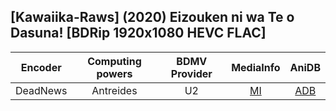 ## [Kawaiika-Raws] (2020) Eizouken ni wa Te o Dasuna! [BDRip 1920x1080 HEVC FLAC]

| Encoder  | Computing powers | BDMV Provider | MediaInfo | AniDB |
| :------: | :--------------: | :-----------: | :-------: | :---: |
| DeadNews |    Antreides     |      U2       |   [MI]    | [ADB] |

[adb]: https://anidb.net/anime/14907
[mi]: https://bin.disroot.org/?fe6921603442783c#bcJ7Vf9qykvKmogz56SnTdv3TcQpRZ7XsoEb6wrtAUU

